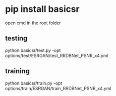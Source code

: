 # pip install basicsr
open cmd in the root folder
## testing  
python basicsr/test.py -opt options/test/ESRGAN/test_RRDBNet_PSNR_x4.yml
## training 
python basicsr/train.py -opt options/train/ESRGAN/train_RRDBNet_PSNR_x4.yml
